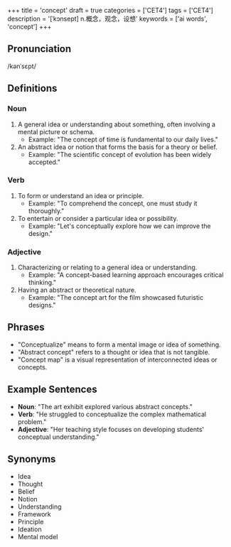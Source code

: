 +++
title = 'concept'
draft = true
categories = ['CET4']
tags = ['CET4']
description = '[ˈkɔnsept] n.概念，观念，设想'
keywords = ['ai words', 'concept']
+++

## Pronunciation
/kənˈsɛpt/

## Definitions
### Noun
1. A general idea or understanding about something, often involving a mental picture or schema.
   - Example: "The concept of time is fundamental to our daily lives."
2. An abstract idea or notion that forms the basis for a theory or belief.
   - Example: "The scientific concept of evolution has been widely accepted."

### Verb
1. To form or understand an idea or principle.
   - Example: "To comprehend the concept, one must study it thoroughly."
2. To entertain or consider a particular idea or possibility.
   - Example: "Let's conceptually explore how we can improve the design."

### Adjective
1. Characterizing or relating to a general idea or understanding.
   - Example: "A concept-based learning approach encourages critical thinking."
2. Having an abstract or theoretical nature.
   - Example: "The concept art for the film showcased futuristic designs."

## Phrases
- "Conceptualize" means to form a mental image or idea of something.
- "Abstract concept" refers to a thought or idea that is not tangible.
- "Concept map" is a visual representation of interconnected ideas or concepts.

## Example Sentences
- **Noun**: "The art exhibit explored various abstract concepts."
- **Verb**: "He struggled to conceptualize the complex mathematical problem."
- **Adjective**: "Her teaching style focuses on developing students' conceptual understanding."

## Synonyms
- Idea
- Thought
- Belief
- Notion
- Understanding
- Framework
- Principle
- Ideation
- Mental model
